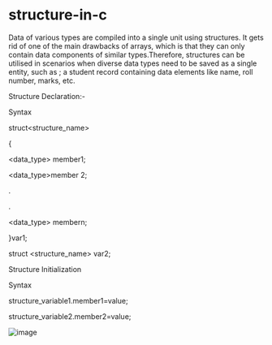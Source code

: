 # structure-in-c

Data of various types are compiled into a single unit using structures. It gets rid of one of the main drawbacks of arrays, which is that they can only contain data components of similar types.Therefore, structures can be utilised in scenarios when diverse data types need to be saved as a single entity, such as ; a student record containing data elements like name, roll number, marks, etc.

Structure Declaration:-

Syntax

struct<structure_name>

{

<data_type> member1;

<data_type>member 2;

.

.

<data_type> membern;

}var1;

struct <structure_name> var2;

Structure Initialization

Syntax

structure_variable1.member1=value;

structure_variable2.member2=value;

![image](https://user-images.githubusercontent.com/127819492/234472336-04748e08-73ea-49d7-8f58-c34eec3b945c.png)
